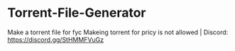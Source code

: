 # Torrent-File-Generator
Make a torrent file for fyc Makeing torrent for pricy is not allowed | Discord: https://discord.gg/StHMMFVuGz
